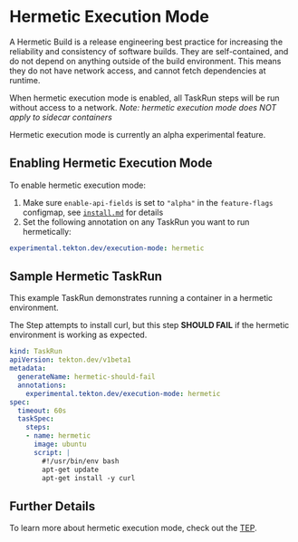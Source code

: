 <!--
---
linkTitle: "Hermetic"
weight: 1650
---
-->
# Hermetic Execution Mode
A Hermetic Build is a release engineering best practice for increasing the reliability and consistency of software builds.
They are self-contained, and do not depend on anything outside of the build environment.
This means they do not have network access, and cannot fetch dependencies at runtime.

When hermetic execution mode is enabled, all TaskRun steps will be run without access to a network.
_Note: hermetic execution mode does NOT apply to sidecar containers_ 

Hermetic execution mode is currently an alpha experimental feature. 

## Enabling Hermetic Execution Mode
To enable hermetic execution mode:
1. Make sure `enable-api-fields` is set to `"alpha"` in the `feature-flags` configmap, see [`install.md`](./install.md#customizing-the-pipelines-controller-behavior) for details
1. Set the following annotation on any TaskRun you want to run hermetically:

```yaml
experimental.tekton.dev/execution-mode: hermetic
```

## Sample Hermetic TaskRun
This example TaskRun demonstrates running a container in a hermetic environment.

The Step attempts to install curl, but this step **SHOULD FAIL** if the hermetic environment is working as expected.

```yaml
kind: TaskRun
apiVersion: tekton.dev/v1beta1
metadata:
  generateName: hermetic-should-fail
  annotations:
    experimental.tekton.dev/execution-mode: hermetic
spec:
  timeout: 60s
  taskSpec:
    steps:
    - name: hermetic
      image: ubuntu
      script: |
        #!/usr/bin/env bash
        apt-get update
        apt-get install -y curl
```

## Further Details
To learn more about hermetic execution mode, check out the [TEP](https://github.com/tektoncd/community/blob/main/teps/0025-hermekton.md).
